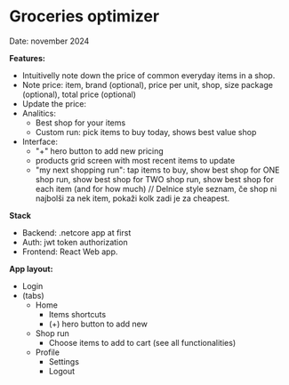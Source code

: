 # Groceries optimizer
Date: november 2024

**Features:**
- Intuitivelly note down the price of common everyday items in a shop. 
- Note price: item, brand (optional), price per unit, shop, size package (optional), total price (optional)
- Update the price: 
- Analitics:
    - Best shop for your items 
    - Custom run: pick items to buy today, shows best value shop 
- Interface:
    - "+" hero button to add new pricing 
    - products grid screen with most recent items to update 
    - "my next shopping run": tap items to buy, show best shop for ONE shop run, show best shop for TWO shop run, show best shop for each item (and for how much)
        // Delnice style seznam, če shop ni najbolši za nek item, pokaži kolk zadi je za cheapest.

**Stack**
- Backend: .netcore app at first
- Auth: jwt token authorization
- Frontend: React Web app. 

**App layout:**
- Login
- (tabs)
    - Home 
        - Items shortcuts 
        - (+) hero button to add new
    - Shop run
        - Choose items to add to cart (see all functionalities)
    - Profile
        - Settings
        - Logout
